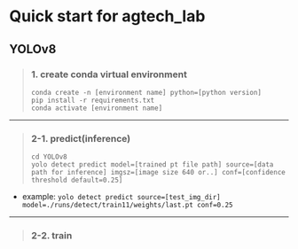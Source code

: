 # Quick start for agtech_lab


## YOLOv8
> ### 1. create **conda** virtual environment
> `conda create -n [environment name] python=[python version]` <br> 
> `pip install -r requirements.txt` <br>
> `conda activate [environment name]`

---
> ### 2-1. predict(inference)
> `cd YOLOv8` <br>
> `yolo detect predict model=[trained pt file path] source=[data path for inference] imgsz=[image size 640 or..] conf=[confidence threshold default=0.25] `

* example: `yolo detect predict source=[test_img_dir] model=./runs/detect/train11/weights/last.pt conf=0.25`
---
> ### 2-2. train
